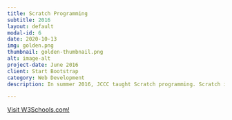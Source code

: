 ```yaml
---
title: Scratch Programming
subtitle: 2016
layout: default
modal-id: 6
date: 2020-10-13
img: golden.png
thumbnail: golden-thumbnail.png
alt: image-alt
project-date: June 2016
client: Start Bootstrap
category: Web Development
description: In summer 2016, JCCC taught Scratch programming. Scratch is a block-based coding site that is easy to learn, fun to use, and fairly powerful. Below are some of the programs developed by club members. Click the link to run the program. <br>Draw Different shapes: <a href="https://scratch.mit.edu/projects/118390165">(https://scratch.mit.edu/projects/118390165/)</a></br> <br>Draw Different shapes: <a href="https://scratch.mit.edu/projects/118263308">(https://scratch.mit.edu/projects/118263308/)</a></br> </br> <br>Play a game: <a href="https://scratch.mit.edu/projects/114700603">(https://scratch.mit.edu/projects/114700603/)</a></br>

---
```

<a href="https://www.w3schools.com">Visit W3Schools.com!</a>
